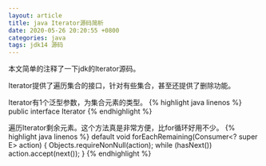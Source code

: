 ```yaml
---
layout: article
title: java Iterator源码简析
date: 2020-05-26 20:20:55 +0800
categories: java
tags: jdk14 源码
---
```

本文简单的注释了一下jdk的Iterator源码。

Iterator提供了遍历集合的接口，针对有些集合，甚至还提供了删除功能。

Iterator有1个泛型参数，为集合元素的类型。
{% highlight java linenos %}
public interface Iterator<E>
{% endhighlight %}

遍历Iterator剩余元素。这个方法真是非常方便，比for循环好用不少。
{% highlight java linenos %}
default void forEachRemaining(Consumer<? super E> action) {
    Objects.requireNonNull(action);
    while (hasNext())
        action.accept(next());
}
{% endhighlight %}
